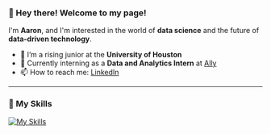 ### 👋 Hey there! Welcome to my page!

I'm **Aaron**, and I'm interested in the world of **data science** and the future of **data-driven technology**.

- 🌱 I’m a rising junior at the **University of Houston**
- 💼 Currently interning as a **Data and Analytics Intern** at [Ally](https://www.ally.com/)
- 📫 How to reach me: [LinkedIn](https://www.linkedin.com/in/aaron-low-804194271/)

---

### 🧠 My Skills

[![My Skills](https://skillicons.dev/icons?i=js,html,css,wasm)](https://skillicons.dev)
